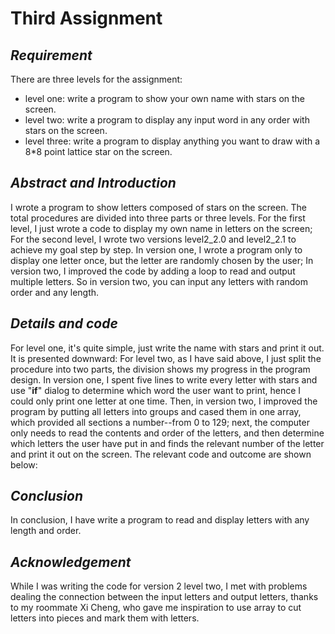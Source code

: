 # Third Assignment

## ***Requirement***
There are three levels for the assignment:
- level one: write a program to show your own name with stars on the screen.
- level two: write a program to display any input word in any order with stars on the screen.
- level three: write a program to display anything you want to draw with a 8*8 point lattice star on the screen.
## ***Abstract and Introduction***
I wrote a program to show letters composed of stars on the screen. The total procedures are divided into three parts or three levels. For the first level, I just wrote a code to display my own name in letters on the screen; For the second level, I wrote two versions level2_2.0 and level2_2.1 to achieve my goal step by step. In version one, I wrote a program only to display one letter once, but the letter are randomly chosen by the user; In version two, I improved the code by adding  a loop to read and output  multiple letters. So in version two, you can input any letters with random order and any length.
## ***Details and code***
For level one, it's quite simple, just write the name with stars and print it out. It is presented downward:
For level two, as I have said above, I just split the procedure into two parts, the division shows my progress in the program design. In version one, I spent five lines to write every letter with stars and use "**if**" dialog to determine which word the user want to print, hence I could only print one letter at one time. Then, in version two, I improved the program  by putting all letters into groups and cased them in one array, which provided all sections a number--from 0 to 129; next, the computer only needs to read the contents and order of the letters, and then determine which letters the user have put in and finds the relevant number of the letter and print it out on the screen. The relevant code and outcome are shown below:

## ***Conclusion***
In conclusion, I have write a program to read and display letters with any length and order. 
## ***Acknowledgement***
While I was writing the code for version 2 level two, I met with problems dealing the connection between the input letters and output letters, thanks to my roommate Xi Cheng, who gave me inspiration to use array to cut letters into pieces and mark them with letters. 